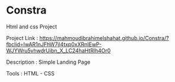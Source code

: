 # Constra
Html and css Project

Project Link : https://mahmoudibrahimelshahat.github.io/Constra/?fbclid=IwAR1nJFhW7jl4txp0xXRnIEwP-WJYWru5vhwdrUibn_X_LC24haHtRlh4Or0

Description : Simple Landing Page 

Tools : HTML - CSS 
